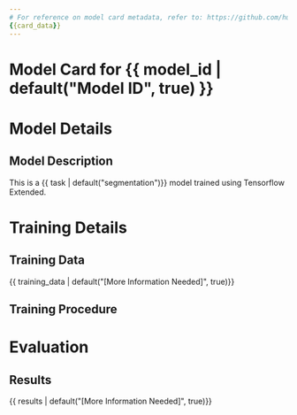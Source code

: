 ```yaml
---
# For reference on model card metadata, refer to: https://github.com/huggingface/hub-docs/blob/main/modelcard.md?plain=1
{{card_data}}
---
```


# Model Card for {{ model_id | default("Model ID", true) }}

# Model Details

## Model Description

This is a {{ task | default("segmentation")}} model trained using Tensorflow Extended.


# Training Details

## Training Data

{{ training_data | default("[More Information Needed]", true)}}

## Training Procedure

# Evaluation

## Results

{{ results | default("[More Information Needed]", true)}}
